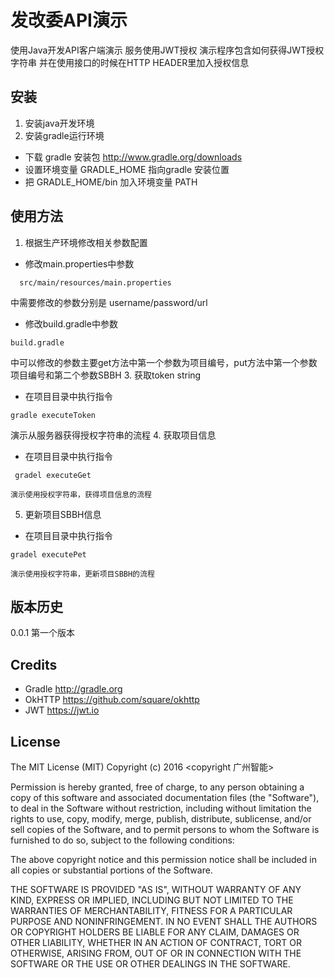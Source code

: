 # 发改委API演示

使用Java开发API客户端演示
服务使用JWT授权
演示程序包含如何获得JWT授权字符串
并在使用接口的时候在HTTP HEADER里加入授权信息

## 安装

1. 安装java开发环境
2. 安装gradle运行环境
  - 下载 gradle 安装包 http://www.gradle.org/downloads
  - 设置环境变量 GRADLE_HOME 指向gradle 安装位置
  - 把 GRADLE_HOME/bin 加入环境变量 PATH


## 使用方法

1. 根据生产环境修改相关参数配置
  - 修改main.properties中参数
  ```
    src/main/resources/main.properties
  ```
  中需要修改的参数分别是 username/password/url
  - 修改build.gradle中参数
  ```
build.gradle 
  ```
  中可以修改的参数主要get方法中第一个参数为项目编号，put方法中第一个参数项目编号和第二个参数SBBH
3. 获取token string
  - 在项目目录中执行指令 
  ```
  gradle executeToken
  ```
演示从服务器获得授权字符串的流程
4. 获取项目信息
  - 在项目目录中执行指令 
  ```
   gradel executeGet
  ```
    演示使用授权字符串，获得项目信息的流程
5. 更新项目SBBH信息
  - 在项目目录中执行指令 
  ```
  gradel executePet
  ```
    演示使用授权字符串，更新项目SBBH的流程

## 版本历史

0.0.1 第一个版本

## Credits

- Gradle http://gradle.org
- OkHTTP https://github.com/square/okhttp
- JWT https://jwt.io

## License

The MIT License (MIT)
Copyright (c) 2016 <copyright 广州智能>

Permission is hereby granted, free of charge, to any person obtaining a copy of this software and associated documentation files (the "Software"), to deal in the Software without restriction, including without limitation the rights to use, copy, modify, merge, publish, distribute, sublicense, and/or sell copies of the Software, and to permit persons to whom the Software is furnished to do so, subject to the following conditions:

The above copyright notice and this permission notice shall be included in all copies or substantial portions of the Software.

THE SOFTWARE IS PROVIDED "AS IS", WITHOUT WARRANTY OF ANY KIND, EXPRESS OR IMPLIED, INCLUDING BUT NOT LIMITED TO THE WARRANTIES OF MERCHANTABILITY, FITNESS FOR A PARTICULAR PURPOSE AND NONINFRINGEMENT. IN NO EVENT SHALL THE AUTHORS OR COPYRIGHT HOLDERS BE LIABLE FOR ANY CLAIM, DAMAGES OR OTHER LIABILITY, WHETHER IN AN ACTION OF CONTRACT, TORT OR OTHERWISE, ARISING FROM, OUT OF OR IN CONNECTION WITH THE SOFTWARE OR THE USE OR OTHER DEALINGS IN THE SOFTWARE.
